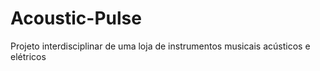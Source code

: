 # Acoustic-Pulse
Projeto interdisciplinar de uma loja de instrumentos musicais acústicos e elétricos
